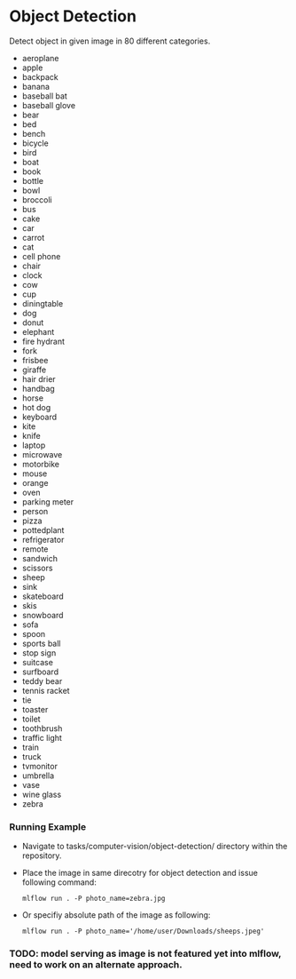 # Object Detection
 
Detect object in given image in 80 different categories.
- aeroplane
- apple
- backpack
- banana
- baseball bat
- baseball glove
- bear
- bed
- bench
- bicycle
- bird
- boat
- book
- bottle
- bowl
- broccoli
- bus
- cake
- car
- carrot
- cat
- cell phone
- chair
- clock
- cow
- cup
- diningtable
- dog
- donut
- elephant
- fire hydrant
- fork
- frisbee
- giraffe
- hair drier
- handbag
- horse
- hot dog
- keyboard
- kite
- knife
- laptop
- microwave
- motorbike
- mouse
- orange
- oven
- parking meter
- person
- pizza
- pottedplant
- refrigerator
- remote
- sandwich
- scissors
- sheep
- sink
- skateboard
- skis
- snowboard
- sofa
- spoon
- sports ball
- stop sign
- suitcase
- surfboard
- teddy bear
- tennis racket
- tie
- toaster
- toilet
- toothbrush
- traffic light
- train
- truck
- tvmonitor
- umbrella
- vase
- wine glass
- zebra

### Running Example
- Navigate to tasks/computer-vision/object-detection/ directory within the repository.
- Place the image in same direcotry for object detection and issue following command:

    `mlflow run . -P photo_name=zebra.jpg`
- Or specifiy absolute path of the image as following:

    `mlflow run . -P photo_name='/home/user/Downloads/sheeps.jpeg'`

### TODO: model serving as image is not featured yet into mlflow, need to work on an alternate approach.